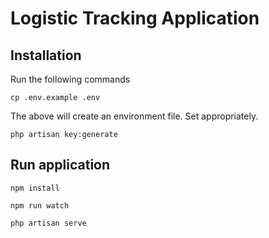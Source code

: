 
# Logistic Tracking Application

## Installation
Run the following commands

`cp .env.example .env`

The above will create an environment file. Set appropriately.

`php artisan key:generate`

## Run application

`npm install`

`npm run watch`

`php artisan serve`
